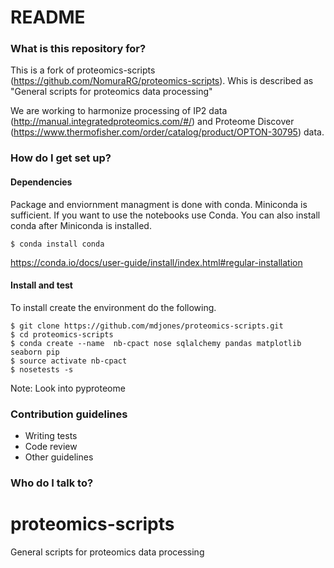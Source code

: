 # README #

### What is this repository for? ###

This is a fork of proteomics-scripts (https://github.com/NomuraRG/proteomics-scripts). Whis is described 
as "General scripts for proteomics data processing"

We are working to harmonize processing of IP2 data (http://manual.integratedproteomics.com/#/) and 
Proteome Discover (https://www.thermofisher.com/order/catalog/product/OPTON-30795) data. 

### How do I get set up? ###

#### Dependencies ####

Package and enviornment managment is done with conda.
Miniconda is sufficient. If you want to use the notebooks use Conda. You can also install conda
after Miniconda is installed. 

`$ conda install conda`

https://conda.io/docs/user-guide/install/index.html#regular-installation

#### Install and test ####

To install create the environment do the following.

```
$ git clone https://github.com/mdjones/proteomics-scripts.git
$ cd proteomics-scripts
$ conda create --name  nb-cpact nose sqlalchemy pandas matplotlib seaborn pip
$ source activate nb-cpact
$ nosetests -s
```
Note: Look into pyproteome


### Contribution guidelines ###

* Writing tests
* Code review
* Other guidelines

### Who do I talk to? ###


# proteomics-scripts
General scripts for proteomics data processing
